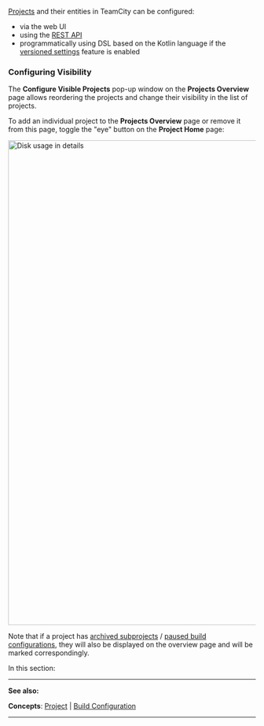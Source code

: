 [//]: # (title: Managing Projects and Build Configurations)
[//]: # (auxiliary-id: Managing Projects and Build Configurations)
[Projects](project.md) and their entities in TeamCity can be configured:
* via the web UI
* using the [REST API](rest-api.md)
* programmatically using DSL based on the Kotlin language if the [versioned settings](storing-project-settings-in-version-control.md) feature is enabled

### Configuring Visibility

The __Configure Visible Projects__ pop-up window on the __Projects Overview__ page allows reordering the projects and change their visibility in the list of projects.

To add an individual project to the __Projects Overview__ page or remove it from this page, toggle the "eye" button on the __Project Home__ page:

<img src="eye-button.png" width="986" alt="Disk usage in details"/>

Note that if a project has [archived subprojects](archiving-projects.md) / [paused build configurations](build-configuration.md#Pausing+%2F+Activating+several+build+configurations+of+a+project), they will also be displayed on the overview page and will be marked correspondingly.


In this section:

<toc>
</toc>

__  __

__See also:__

__Concepts__: [Project](project.md) | [Build Configuration](build-configuration.md)

__ __